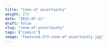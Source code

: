 ```yaml
---
title: "Cone of uncertainty"
weight: 273
date: "2025-07-11"
draft: false
slug: "cone-of-uncertainty"
tags: ["comics"]
image: "featured-273-cone-of-uncertainty.jpg"
---
```

